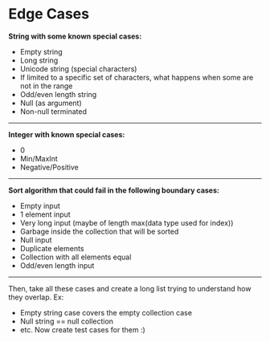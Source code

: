 # Edge Cases

**String with some known special cases:**

- Empty string
- Long string
- Unicode string (special characters)
- If limited to a specific set of characters, what happens when some are not in the range
- Odd/even length string
- Null (as argument)
- Non-null terminated

---

**Integer with known special cases:**

- 0
- Min/MaxInt
- Negative/Positive

---

**Sort algorithm that could fail in the following boundary cases:**

- Empty input
- 1 element input
- Very long input (maybe of length max(data type used for index))
- Garbage inside the collection that will be sorted
- Null input
- Duplicate elements
- Collection with all elements equal
- Odd/even length input

---

Then, take all these cases and create a long list trying to understand how they overlap. Ex:

- Empty string case covers the empty collection case
- Null string == null collection
- etc.
Now create test cases for them :)